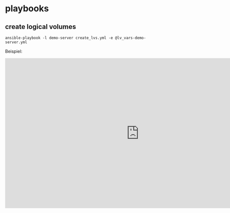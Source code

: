 # playbooks

## create logical volumes

```
ansible-playbook -l demo-server create_lvs.yml -e @lv_vars-demo-server.yml
```

Beispiel:

<iframe width="870" height="489" src="https://www.youtube.com/embed/ZxkyWXk10YM" frameborder="0" allow="accelerometer; autoplay; encrypted-media; gyroscope; picture-in-picture" allowfullscreen></iframe>
